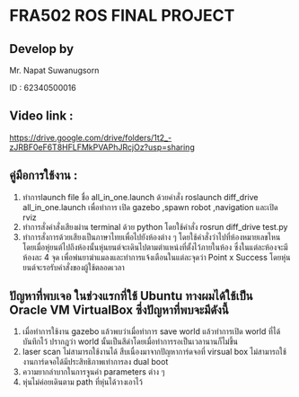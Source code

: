 # FRA502 ROS FINAL PROJECT 
## Develop by
Mr. Napat Suwanugsorn

ID : 62340500016
## Video link : 
https://drive.google.com/drive/folders/1t2_-zJRBF0eF6T8HFLFMkPVAPhJRcjOz?usp=sharing
## คู่มือการใช้งาน : 
1. ทำการlaunch file ชื่อ all_in_one.launch ด้วยคำสั่ง roslaunch diff_drive all_in_one.launch เพื่อทำการ เปิด gazebo ,spawn robot ,navigation และเปิด rviz 
2. ทำการสั่งคำสั่งเสียงผ่าน terminal ด้วย python โดยใช้คำสั่ง rosrun diff_drive test.py 
3. ทำการสั่งการด้วยเสียงเป็นภาษาไทยเพื่อไปยังห้องต่าง ๆ โดยใช้คำสั่งว่าไปที่ห้องหมายเลขไหน โดยเมื่อหุ่ยนต์ไปถึงห้องนั้นหุ่นยนต์จะเดินไปตามตำแหน่งที่ตั้งไว้ภายในห้อง ซึ่งในแต่ละห้องจะมีห้องละ 4 จุด เพื่อพ่นยาฆ่าแมลงและทำการแจ้งเตือนในแต่ละจุดว่า Point x Success โดยหุ่นยนต์จะรอรับคำสั่งของผู้ใช้ตลอดเวลา
## ปัญหาที่พบเจอ ในช่วงแรกที่ใช้ Ubuntu ทางผมได้ใช้เป็น Oracle VM VirtualBox ซึ่งปัญหาที่พบจะมีดังนี้
1. เมื่อทำการใช้งาน gazebo แล้วพบว่าเมื่อทำการ save world แล้วทำการเปิด world ที่ได้บันทึกไว้ ปรากฎว่า world นั้นเป็นสีดำโดยเมื่อทำการรอเป็นเวลานานก็ไม่ขึ้น
2. laser scan ไม่สามารถใช้งานได้ สืบเนื่องมาจากปัญหาการ์ดจอที่ virsual box ไม่สามารถใช้งานการ์ดจอได้มีประสิทธิภาพเท่าการลง dual boot
3. ความยากลำบากในการจูนค่า parameters ต่าง ๆ
4. หุ่นไม่ค่อยเดินตาม path ที่หุ่นได้วางเอาไว้
